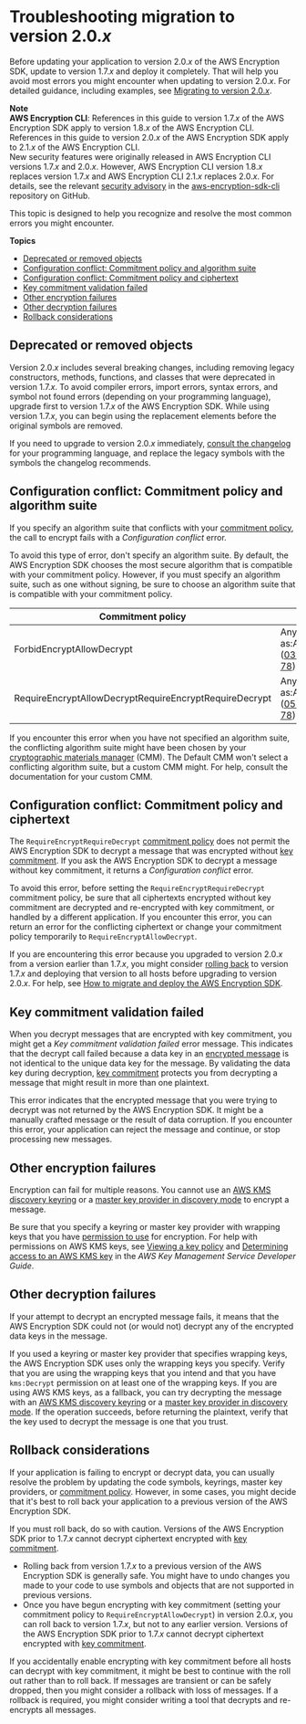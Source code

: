 # Troubleshooting migration to version 2\.0\.*x*<a name="troubleshooting-migration"></a>

Before updating your application to version 2\.0\.*x* of the AWS Encryption SDK, update to version 1\.7\.*x* and deploy it completely\. That will help you avoid most errors you might encounter when updating to version 2\.0\.*x*\. For detailed guidance, including examples, see [Migrating to version 2\.0\.*x*](migration.md)\.

**Note**  
**AWS Encryption CLI**: References in this guide to version 1\.7\.*x* of the AWS Encryption SDK apply to version 1\.8\.*x* of the AWS Encryption CLI\. References in this guide to version 2\.0\.*x* of the AWS Encryption SDK apply to 2\.1\.*x* of the AWS Encryption CLI\.  
New security features were originally released in AWS Encryption CLI versions 1\.7\.*x* and 2\.0\.*x*\. However, AWS Encryption CLI version 1\.8\.*x* replaces version 1\.7\.*x* and AWS Encryption CLI 2\.1\.*x* replaces 2\.0\.*x*\. For details, see the relevant [security advisory](https://github.com/aws/aws-encryption-sdk-cli/security/advisories/GHSA-2xwp-m7mq-7q3r) in the [aws\-encryption\-sdk\-cli](https://github.com/aws/aws-encryption-sdk-cli/) repository on GitHub\.

This topic is designed to help you recognize and resolve the most common errors you might encounter\.

**Topics**
+ [Deprecated or removed objects](#deprecated-removed)
+ [Configuration conflict: Commitment policy and algorithm suite](#configuration-conflict_1)
+ [Configuration conflict: Commitment policy and ciphertext](#configuration-conflict_2)
+ [Key commitment validation failed](#commitment-failed)
+ [Other encryption failures](#encrypt-failed)
+ [Other decryption failures](#decrypt-failed)
+ [Rollback considerations](#migration-rollback)

## Deprecated or removed objects<a name="deprecated-removed"></a>

Version 2\.0\.*x* includes several breaking changes, including removing legacy constructors, methods, functions, and classes that were deprecated in version 1\.7\.*x*\. To avoid compiler errors, import errors, syntax errors, and symbol not found errors \(depending on your programming language\), upgrade first to version 1\.7\.*x* of the AWS Encryption SDK\. While using version 1\.7\.*x*, you can begin using the replacement elements before the original symbols are removed\.

If you need to upgrade to version 2\.0\.*x* immediately, [consult the changelog](about-versions.md) for your programming language, and replace the legacy symbols with the symbols the changelog recommends\.

## Configuration conflict: Commitment policy and algorithm suite<a name="configuration-conflict_1"></a>

If you specify an algorithm suite that conflicts with your [commitment policy](concepts.md#commitment-policy), the call to encrypt fails with a *Configuration conflict* error\.

To avoid this type of error, don't specify an algorithm suite\. By default, the AWS Encryption SDK chooses the most secure algorithm that is compatible with your commitment policy\. However, if you must specify an algorithm suite, such as one without signing, be sure to choose an algorithm suite that is compatible with your commitment policy\.


| Commitment policy | Compatible algorithm suites | 
| --- | --- | 
| ForbidEncryptAllowDecrypt | Any algorithm suite *without* key commitment, such as:AES\_256\_GCM\_IV12\_TAG16\_HKDF\_SHA384\_ECDSA\_P384 \([03 78](algorithms-reference.md)\) \(with signing\) `AES_256_GCM_IV12_TAG16_HKDF_SHA256` \([01 78](algorithms-reference.md)\) \(without signing\) | 
| RequireEncryptAllowDecryptRequireEncryptRequireDecrypt | Any algorithm suite *with* key commitment, such as:AES\_256\_GCM\_HKDF\_SHA512\_COMMIT\_KEY\_ECDSA\_P384 \([05 78](algorithms-reference.md)\) \(with signing\) `AES_256_GCM_HKDF_SHA512_COMMIT_KEY` \([04 78](algorithms-reference.md)\) \(without signing\) | 

If you encounter this error when you have not specified an algorithm suite, the conflicting algorithm suite might have been chosen by your [cryptographic materials manager](concepts.md#crypt-materials-manager) \(CMM\)\. The Default CMM won't select a conflicting algorithm suite, but a custom CMM might\. For help, consult the documentation for your custom CMM\.

## Configuration conflict: Commitment policy and ciphertext<a name="configuration-conflict_2"></a>

The `RequireEncryptRequireDecrypt` [commitment policy](concepts.md#commitment-policy) does not permit the AWS Encryption SDK to decrypt a message that was encrypted without [key commitment](concepts.md#key-commitment)\. If you ask the AWS Encryption SDK to decrypt a message without key commitment, it returns a *Configuration conflict* error\.

To avoid this error, before setting the `RequireEncryptRequireDecrypt` commitment policy, be sure that all ciphertexts encrypted without key commitment are decrypted and re\-encrypted with key commitment, or handled by a different application\. If you encounter this error, you can return an error for the conflicting ciphertext or change your commitment policy temporarily to `RequireEncryptAllowDecrypt`\.

If you are encountering this error because you upgraded to version 2\.0\.*x* from a version earlier than 1\.7\.*x*, you might consider [rolling back](#migration-rollback) to version 1\.7\.*x* and deploying that version to all hosts before upgrading to version 2\.0\.*x*\. For help, see [How to migrate and deploy the AWS Encryption SDK](migration-guide.md)\.

## Key commitment validation failed<a name="commitment-failed"></a>

When you decrypt messages that are encrypted with key commitment, you might get a *Key commitment validation failed* error message\. This indicates that the decrypt call failed because a data key in an [encrypted message](concepts.md#DEK) is not identical to the unique data key for the message\. By validating the data key during decryption, [key commitment](concepts.md#key-commitment) protects you from decrypting a message that might result in more than one plaintext\. 

This error indicates that the encrypted message that you were trying to decrypt was not returned by the AWS Encryption SDK\. It might be a manually crafted message or the result of data corruption\. If you encounter this error, your application can reject the message and continue, or stop processing new messages\.

## Other encryption failures<a name="encrypt-failed"></a>

Encryption can fail for multiple reasons\. You cannot use an [AWS KMS discovery keyring](choose-keyring.md#kms-keyring-discovery) or a [master key provider in discovery mode](migrate-mkps-v2.md) to encrypt a message\. 

Be sure that you specify a keyring or master key provider with wrapping keys that you have [permission to use](choose-keyring.md#kms-keyring-permissions) for encryption\. For help with permissions on AWS KMS keys, see [Viewing a key policy](https://docs.aws.amazon.com/kms/latest/developerguide/key-policy-viewing.html) and [Determining access to an AWS KMS key](https://docs.aws.amazon.com/kms/latest/developerguide/determining-access.html) in the *AWS Key Management Service Developer Guide*\.

## Other decryption failures<a name="decrypt-failed"></a>

If your attempt to decrypt an encrypted message fails, it means that the AWS Encryption SDK could not \(or would not\) decrypt any of the encrypted data keys in the message\. 

If you used a keyring or master key provider that specifies wrapping keys, the AWS Encryption SDK uses only the wrapping keys you specify\. Verify that you are using the wrapping keys that you intend and that you have `kms:Decrypt` permission on at least one of the wrapping keys\. If you are using AWS KMS keys, as a fallback, you can try decrypting the message with an [AWS KMS discovery keyring](choose-keyring.md#kms-keyring-discovery) or a [master key provider in discovery mode](migrate-mkps-v2.md)\. If the operation succeeds, before returning the plaintext, verify that the key used to decrypt the message is one that you trust\. 

## Rollback considerations<a name="migration-rollback"></a>

If your application is failing to encrypt or decrypt data, you can usually resolve the problem by updating the code symbols, keyrings, master key providers, or [commitment policy](concepts.md#commitment-policy)\. However, in some cases, you might decide that it's best to roll back your application to a previous version of the AWS Encryption SDK\.

If you must roll back, do so with caution\. Versions of the AWS Encryption SDK prior to 1\.7\.*x* cannot decrypt ciphertext encrypted with [key commitment](concepts.md#key-commitment)\.
+ Rolling back from version 1\.7\.*x* to a previous version of the AWS Encryption SDK is generally safe\. You might have to undo changes you made to your code to use symbols and objects that are not supported in previous versions\. 
+ Once you have begun encrypting with key commitment \(setting your commitment policy to `RequireEncryptAllowDecrypt`\) in version 2\.0\.*x*, you can roll back to version 1\.7\.*x*, but not to any earlier version\. Versions of the AWS Encryption SDK prior to 1\.7\.*x* cannot decrypt ciphertext encrypted with [key commitment](concepts.md#key-commitment)\.

If you accidentally enable encrypting with key commitment before all hosts can decrypt with key commitment, it might be best to continue with the roll out rather than to roll back\. If messages are transient or can be safely dropped, then you might consider a rollback with loss of messages\. If a rollback is required, you might consider writing a tool that decrypts and re\-encrypts all messages\.